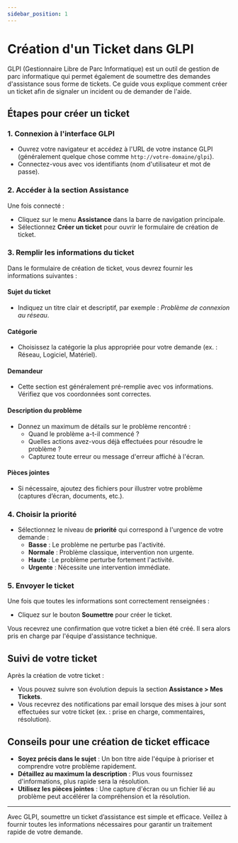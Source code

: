 ```yaml
---
sidebar_position: 1
---
```


# Création d'un Ticket dans GLPI

GLPI (Gestionnaire Libre de Parc Informatique) est un outil de gestion de parc informatique qui permet également de soumettre des demandes d'assistance sous forme de tickets. Ce guide vous explique comment créer un ticket afin de signaler un incident ou de demander de l'aide.

## Étapes pour créer un ticket

### 1. Connexion à l'interface GLPI

- Ouvrez votre navigateur et accédez à l'URL de votre instance GLPI (généralement quelque chose comme `http://votre-domaine/glpi`).
- Connectez-vous avec vos identifiants (nom d'utilisateur et mot de passe).

### 2. Accéder à la section **Assistance**

Une fois connecté :
- Cliquez sur le menu **Assistance** dans la barre de navigation principale.
- Sélectionnez **Créer un ticket** pour ouvrir le formulaire de création de ticket.

### 3. Remplir les informations du ticket

Dans le formulaire de création de ticket, vous devrez fournir les informations suivantes :

#### **Sujet du ticket** 
- Indiquez un titre clair et descriptif, par exemple : *Problème de connexion au réseau*.

#### **Catégorie** 
- Choisissez la catégorie la plus appropriée pour votre demande (ex. : Réseau, Logiciel, Matériel).

#### **Demandeur**
- Cette section est généralement pré-remplie avec vos informations. Vérifiez que vos coordonnées sont correctes.

#### **Description du problème** 
- Donnez un maximum de détails sur le problème rencontré :
  - Quand le problème a-t-il commencé ?
  - Quelles actions avez-vous déjà effectuées pour résoudre le problème ?
  - Capturez toute erreur ou message d'erreur affiché à l'écran.

#### **Pièces jointes**
- Si nécessaire, ajoutez des fichiers pour illustrer votre problème (captures d’écran, documents, etc.).

### 4. Choisir la priorité

- Sélectionnez le niveau de **priorité** qui correspond à l'urgence de votre demande :
  - **Basse** : Le problème ne perturbe pas l'activité.
  - **Normale** : Problème classique, intervention non urgente.
  - **Haute** : Le problème perturbe fortement l'activité.
  - **Urgente** : Nécessite une intervention immédiate.

### 5. Envoyer le ticket

Une fois que toutes les informations sont correctement renseignées :
- Cliquez sur le bouton **Soumettre** pour créer le ticket.

Vous recevrez une confirmation que votre ticket a bien été créé. Il sera alors pris en charge par l'équipe d'assistance technique.

## Suivi de votre ticket

Après la création de votre ticket :
- Vous pouvez suivre son évolution depuis la section **Assistance > Mes Tickets**.
- Vous recevrez des notifications par email lorsque des mises à jour sont effectuées sur votre ticket (ex. : prise en charge, commentaires, résolution).

## Conseils pour une création de ticket efficace

- **Soyez précis dans le sujet** : Un bon titre aide l'équipe à prioriser et comprendre votre problème rapidement.
- **Détaillez au maximum la description** : Plus vous fournissez d'informations, plus rapide sera la résolution.
- **Utilisez les pièces jointes** : Une capture d'écran ou un fichier lié au problème peut accélérer la compréhension et la résolution.

---

Avec GLPI, soumettre un ticket d’assistance est simple et efficace. Veillez à fournir toutes les informations nécessaires pour garantir un traitement rapide de votre demande.
